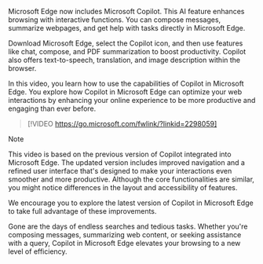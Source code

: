 Microsoft Edge now includes Microsoft Copilot. This AI feature enhances browsing with interactive functions. You can compose messages, summarize webpages, and get help with tasks directly in Microsoft Edge.

Download Microsoft Edge, select the Copilot icon, and then use features like chat, compose, and PDF summarization to boost productivity. Copilot also offers text-to-speech, translation, and image description within the browser.

In this video, you learn how to use the capabilities of Copilot in Microsoft Edge. You explore how Copilot in Microsoft Edge can optimize your web interactions by enhancing your online experience to be more productive and engaging than ever before.

> [!VIDEO https://go.microsoft.com/fwlink/?linkid=2298059]

> [!NOTE]
> This video is based on the previous version of Copilot integrated into Microsoft Edge. The updated version includes improved navigation and a refined user interface that's designed to make your interactions even smoother and more productive. Although the core functionalities are similar, you might notice differences in the layout and accessibility of features.
>
> We encourage you to explore the latest version of Copilot in Microsoft Edge to take full advantage of these improvements.

Gone are the days of endless searches and tedious tasks. Whether you're composing messages, summarizing web content, or seeking assistance with a query, Copilot in Microsoft Edge elevates your browsing to a new level of efficiency.
